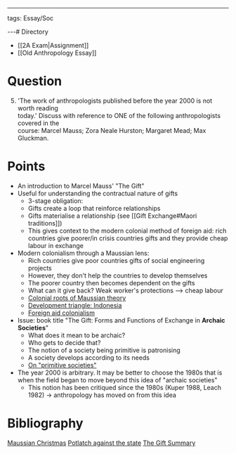 ---
tags: Essay/Soc

---# Directory
- [[2A Exam|Assignment]]
- [[Old Anthropology Essay]]

# Question
5. 'The work of anthropologists published before the year 2000 is not worth reading  
today.' Discuss with reference to ONE of the following anthropologists covered in the  
course: Marcel Mauss; Zora Neale Hurston; Margaret Mead; Max Gluckman.  

# Points
- An introduction to Marcel Mauss' "The Gift"
- Useful for understanding the contractual nature of gifts
	- 3-stage obligation: 
	- Gifts create a loop that reinforce relationships
	- Gifts materialise a relationship (see [[Gift Exchange#Maori traditions]])
	- This gives context to the modern colonial method of foreign aid: rich countries give poorer/in crisis countries gifts and they provide cheap labour in exchange
- Modern colonialism through a Maussian lens:
	- Rich countries give poor countries gifts of social engineering projects
	- However, they don't help the countries to develop themselves
	- The poorer country then becomes dependent on the gifts
	- What can it give back? Weak worker's protections --> cheap labour
	- [Colonial roots of Maussian theory](https://journals.sagepub.com/doi/full/10.1177/1755088217751515)
	- [Development triangle: Indonesia](https://core.ac.uk/download/pdf/229641556.pdf)
	- [Foreign aid colonialism](https://www.tandfonline.com/doi/full/10.1080/17502977.2018.1470136)
- Issue: book title "The Gift: Forms and Functions of Exchange in **Archaic Societies**"
	- What does it mean to be archaic?
	- Who gets to decide that?
	- The notion of a society being primitive is patronising
	- A society develops according to its needs
	- [On "primitive societies"](https://historyreclaimed.co.uk/is-there-a-primitive-society/)
- The year 2000 is arbitrary. It may be better to choose the 1980s that is when the field began to move beyond this idea of "archaic societies"
	- This notion has been critiqued since the 1980s (Kuper 1988, Leach 1982) -> anthropology has moved on from this idea

# Bibliography
[Maussian Christmas](https://www.jstor.org/stable/3788928?saml_data=eyJzYW1sVG9rZW4iOiI4YjViNmRhYy0xNWFkLTQyMTYtYTk1OC1mOGFjYWVkZGViMjQiLCJpbnN0aXR1dGlvbklkcyI6WyI0NmEwOWQ4Yi0wZmY2LTQ3OTEtOTA3MS0zZWViNWY5ZmFhNTciXX0#metadata_info_tab_contents)
[Potlatch against the state](https://journals-sagepub-com.ezproxy.lib.gla.ac.uk/doi/epub/10.1177/0308275X12437861)
[The Gift Summary](https://youtu.be/HgGTPkPM9ak)